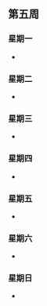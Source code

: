 ## 第五周

### 星期一

- 

### 星期二

- 


### 星期三

- 


### 星期四 

- 

### 星期五

- 


### 星期六

- 

### 星期日

- 